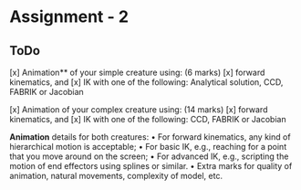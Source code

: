 # Assignment - 2

## ToDo
[x] Animation** of your simple creature using: (6 marks)
    [x] forward kinematics, and
    [x] IK with one of the following: Analytical solution, CCD, FABRIK or Jacobian

[x] Animation of your complex creature using: (14 marks)
    [x] forward kinematics, and
    [x] IK with one of the following: CCD, FABRIK or Jacobian 


**Animation** details for both creatures:
• For forward kinematics, any kind of hierarchical motion is acceptable;
• For basic IK, e.g., reaching for a point that you move around on the screen;
• For advanced IK, e.g., scripting the motion of end effectors using splines or similar.
• Extra marks for quality of animation, natural movements, complexity of model, etc.
